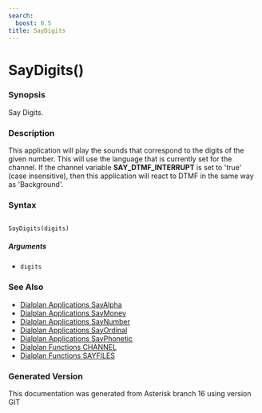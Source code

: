 ```yaml
---
search:
  boost: 0.5
title: SayDigits
---
```


# SayDigits()

### Synopsis

Say Digits.

### Description

This application will play the sounds that correspond to the digits of the given number. This will use the language that is currently set for the channel. If the channel variable **SAY\_DTMF\_INTERRUPT** is set to 'true' (case insensitive), then this application will react to DTMF in the same way as 'Background'.<br>


### Syntax


```

SayDigits(digits)
```
##### Arguments


* `digits`

### See Also

* [Dialplan Applications SayAlpha](/Asterisk_16_Documentation/API_Documentation/Dialplan_Applications/SayAlpha)
* [Dialplan Applications SayMoney](/Asterisk_16_Documentation/API_Documentation/Dialplan_Applications/SayMoney)
* [Dialplan Applications SayNumber](/Asterisk_16_Documentation/API_Documentation/Dialplan_Applications/SayNumber)
* [Dialplan Applications SayOrdinal](/Asterisk_16_Documentation/API_Documentation/Dialplan_Applications/SayOrdinal)
* [Dialplan Applications SayPhonetic](/Asterisk_16_Documentation/API_Documentation/Dialplan_Applications/SayPhonetic)
* [Dialplan Functions CHANNEL](/Asterisk_16_Documentation/API_Documentation/Dialplan_Functions/CHANNEL)
* [Dialplan Functions SAYFILES](/Asterisk_16_Documentation/API_Documentation/Dialplan_Functions/SAYFILES)


### Generated Version

This documentation was generated from Asterisk branch 16 using version GIT 